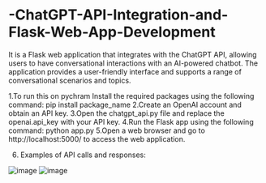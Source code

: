 # -ChatGPT-API-Integration-and-Flask-Web-App-Development
It is a Flask web application that integrates with the ChatGPT API, allowing users to have conversational interactions with an AI-powered chatbot. The application provides a user-friendly interface and supports a range of conversational scenarios and topics.

1.To run this on pychram Install the required packages using the following command: pip install package_name
2.Create an OpenAI account and obtain an API key.
3.Open the chatgpt_api.py file and replace the openai.api_key with your API key.
4.Run the Flask app using the following command: python app.py
5.Open a web browser and go to http://localhost:5000/ to access the web application.

6. Examples of API calls and responses:


![image](https://user-images.githubusercontent.com/110775752/236689203-1c74a57f-ce32-44d6-ad76-c65ed870cc59.png)
![image](https://user-images.githubusercontent.com/110775752/236689208-50b45faf-29e4-4ee4-8eb5-dc41e2c01f84.png)


